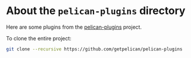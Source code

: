 About the `pelican-plugins` directory
=====================================

Here are some plugins from the [pelican-plugins](https://github.com/getpelican/pelican-plugins) project.

To clone the entire project:

```sh
git clone --recursive https://github.com/getpelican/pelican-plugins
```

